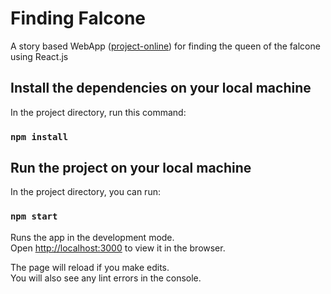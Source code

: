 # Finding Falcone

A story based WebApp ([project-online](https://vinayd-finding-falcone.netlify.app)) for finding the queen of the falcone using React.js

## Install the dependencies on your local machine

In the project directory, run this command:

### `npm install`

## Run the project on your local machine

In the project directory, you can run:

### `npm start`

Runs the app in the development mode.\
Open [http://localhost:3000](http://localhost:3000) to view it in the browser.

The page will reload if you make edits.\
You will also see any lint errors in the console.
